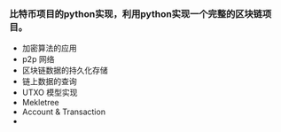 ### 比特币项目的python实现，利用python实现一个完整的区块链项目。

- 加密算法的应用
- p2p 网络
- 区块链数据的持久化存储
- 链上数据的查询
- UTXO 模型实现
- Mekletree 
- Account & Transaction
- 
